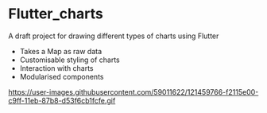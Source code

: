 # Flutter_charts

A draft project for drawing different types of charts using Flutter
- Takes a Map as raw data
- Customisable styling of charts
- Interaction with charts
- Modularised components

https://user-images.githubusercontent.com/59011622/121459766-f2115e00-c9ff-11eb-87b8-d53f6cb1fcfe.gif
